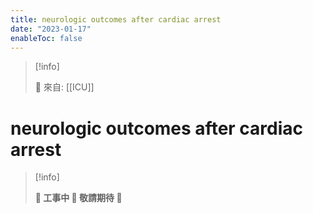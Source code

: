 ```yaml
---
title: neurologic outcomes after cardiac arrest
date: "2023-01-17"
enableToc: false
---
```


> [!info]
>
> 🌱 來自: [[ICU]]

# neurologic outcomes after cardiac arrest

> [!info]
>
> **👷 工事中 🌱 敬請期待 🚧**



